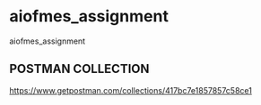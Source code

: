# aiofmes_assignment
aiofmes_assignment

## POSTMAN COLLECTION
https://www.getpostman.com/collections/417bc7e1857857c58ce1
